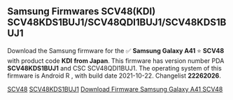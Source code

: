<h2>Samsung Firmwares SCV48(KDI) SCV48KDS1BUJ1/SCV48QDI1BUJ1/SCV48KDS1BUJ1</h2>
Download the Samsung firmware for the ✅ <strong>Samsung Galaxy A41 </strong> ⭐ <strong>SCV48</strong> with product code <strong>KDI</strong> <strong> from Japan</strong>. This firmware has version number PDA <strong>SCV48KDS1BUJ1</strong> and CSC SCV48QDI1BUJ1. The operating system of this firmware is Android R , with build date 2021-10-22. Changelist <strong>22262026</strong>.


[SCV48](https://samfirm.shop/samsung/model/SCV48)
[SCV48KDS1BUJ1](https://samfirm.shop/samsung/pda/SCV48KDS1BUJ1)
[Download Firmware Samsung Galaxy A41 SCV48](https://samfirm.shop/samsung/firmware/468012)
